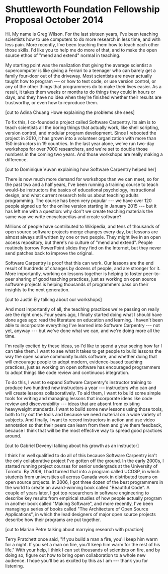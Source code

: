 Shuttleworth Foundation Fellowship Proposal October 2014
========================================================

Hi.  My name is Greg Wilson.  For the last sixteen years, I've been
teaching scientists how to use computers to do more research in less
time, and with less pain.  More recently, I've been teaching them how
to teach each other those skills.  I'd like you to help me do more of
that, and to make the open source ethos of "mend and extend" normal in
teaching.

My starting point was the realization that giving the average
scientist a supercomputer is like giving a Ferrari to a teenager who
can barely get a family four-door out of the driveway.  Most
scientists are never actually taught how to program --- or how to test
code, or use version control, or any of the other things that
programmers do to make their lives easier.  As a result, it takes them
weeks or months to do things they could in hours or days, and they
have no idea when they're finished whether their results are
trustworthy, or even how to reproduce them.

[cut to Adina Chuang Howe explaining the problems she sees]

To fix this, I co-founded a project called Software Carpentry.  Its
aim is to teach scientists all the boring things that actually work,
like shell scripting, version control, and modular program
development.  Since I rebooted the project in 2010, it has grown into
a volunteer organization with more than 150 instructors in 19
countries.  In the last year alone, we've run two-day workshops for
over 7000 researchers, and we're set to double those numbers in the
coming two years.  And those workshops are really making a difference.

[cut to Dominique Vuvan explaining how Software Carpentry helped her]

There is now much more demand for workshops than we can meet, so for
the past two and a half years, I've been running a training course to
teach would-be instructors the basics of educational psychology,
instructional design, and what current research tells us about
teaching adults programming.  The course has been very popular --- we
have over 120 people signed up for the online version starting in
January 2015 --- but it has left me with a question: why don't we
create teaching materials the same way we write encyclopedias and
create software?

Millions of people have contributed to Wikipedia, and tens of
thousands of open source software projects merge changes every day,
but lessons are almost always still written by one or two people.
They might live in an open access repository, but there's no culture
of "mend and extend".  People routinely borrow PowerPoint slides they
find on the Internet, but they never send patches back to improve the
original.

Software Carpentry is proof that this can work.  Our lessons are the
end result of hundreds of changes by dozens of people, and are
stronger for it.  More importantly, working on lessons together is
helping to foster peer-to-peer sharing of good teaching practices,
just as working on open source software projects is helping thousands
of programmers pass on their insights to the next generation.

[cut to Justin Ely talking about our workshops]

And most importantly of all, the teaching practices we're passing on
really are the right ones.  Four years ago, I finally started doing
what I should have done ages ago: read the literature on education and
learning.  I haven't been able to incorporate everything I've learned
into Software Carpentry --- not yet, anyway --- but we've done what we
can, and we're doing more all the time.

I'm really excited by these ideas, so I'd like to spend a year seeing
how far I can take them.  I want to see what it takes to get people to
build lessons the way the open source community builds software, and
whether doing that will encourage people to adopt modern,
evidence-based teaching practices, just as working on open software
has encouraged programmers to adopt things like code review and
continuous integration.

To do this, I want to expand Software Carpentry's instructor training
to produce two hundred new instructors a year --- instructors who can
and will create lessons collaboratively.  To aid them, I want to build
some simple tools for writing and managing lessons that incorporate
ideas like code review and discoverability --- ideas that are absent
from existing heavyweight standards.  I want to build some new lessons
using those tools, both to try out the tools and because we need
material on a wide variety of subjects.  And finally, I want to record
instructors in action and use video annotation so that their peers can
learn from them and give them feedback, because I think that will be
the most effective way to spread good practices around.

[cut to Gabriel Devenyi talking about his growth as an instructor]

I think I'm well qualified to do all of this because Software
Carpentry isn't the only collaborative project I've gotten off the
ground.  In the early 2000s, I started running project courses for
senior undergrads at the University of Toronto.  By 2009, I had turned
that into a program called UCOSP, in which students from universities
all across Canada work in distributed teams on open source projects.
In 2006, I got three dozen of the best programmers in the world to
create an award-winning book called "Beautiful Code".  A couple of
years later, I got top researchers in software engineering to describe
key results from empirical studies of how people actually program in
another book called "Making Software", and more recently, I've been
managing a series of books called "The Architecture of Open Source
Applications", in which the lead designers of major open source
projects describe how their programs are put together.

[cut to Marian Petre talking about marrying research with practice]

Terry Pratchett once said, "If you build a man a fire, you'll keep him
warm for a night.  If you set a man on fire, you'll keep him warm for
the rest of his life."  With your help, I think I can set thousands of
scientists on fire, and by doing so, figure out how to bring open
collaboration to a whole new audience.  I hope you'll be as excited by
this as I am --- thank you for listening.
